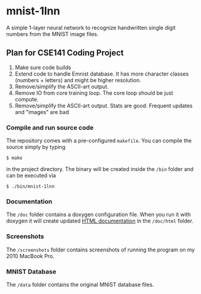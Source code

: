 # mnist-1lnn
A simple 1-layer neural network to recognize handwritten single digit numbers from the MNIST image files.

## Plan for CSE141 Coding Project  

1.  Make sure code builds
2.  Extend code to handle Emnist database.  It has more character classes (numbers + letters) and might be higher resolution.
3.  Remove/simplify the ASCII-art output.  
4.  Remove IO from core training loop.  The core loop should be just compute.
4.  Remove/simplify the ASCII-art output.  Stats are good.  Frequent updates and "images" are bad

### Compile and run source code

The repository comes with a pre-configured `makefile`. You can compile the source simply by typing

```
$ make
```

in the project directory. The binary will be created inside the `/bin` folder and can be executed via

```
$ ./bin/mnist-1lnn
```

### Documentation

The  `/doc` folder contains a doxygen configuration file. 
When you run it with doxygen it will create updated [HTML documentation](https://rawgit.com/mmlind/mnist-1lnn/master/doc/html/index.html) in the `/doc/html` folder.

### Screenshots

The `/screenshots` folder contains screenshots of running the program on my 2010 MacBook Pro.


### MNIST Database

The `/data` folder contains the original MNIST database files.

